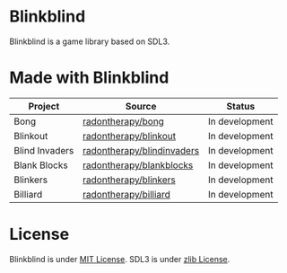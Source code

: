 # Blinkblind
Blinkblind is a game library based on SDL3.

# Made with Blinkblind
|Project|Source|Status|
|-|-|-|
|Bong|[radontherapy/bong](https://github.com/radontherapy/bong)|In development|
|Blinkout|[radontherapy/blinkout](https://github.com/radontherapy/blinkout)|In development|
|Blind Invaders|[radontherapy/blindinvaders](https://github.com/radontherapy/blindinvaders)|In development|
|Blank Blocks|[radontherapy/blankblocks](https://github.com/radontherapy/blankblocks)|In development|
|Blinkers|[radontherapy/blinkers](https://github.com/radontherapy/blinkers)|In development|
|Billiard|[radontherapy/billiard](https://github.com/radontherapy/billiard)|In development|

# License
Blinkblind is under [MIT License](./LICENSE). SDL3 is under [zlib License](https://github.com/libsdl-org/SDL/blob/main/LICENSE.txt).
